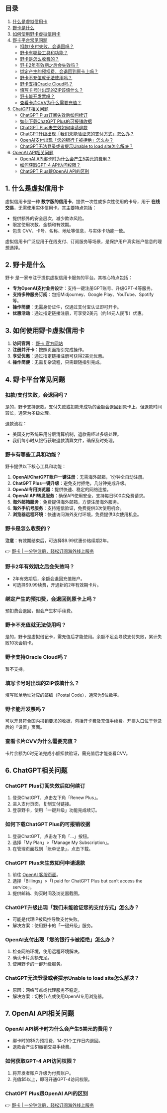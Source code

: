 ## 目录

1. [什么是虚拟信用卡](#什么是虚拟信用卡)
2. [野卡是什么](#野卡是什么)
3. [如何使用野卡虚拟信用卡](#如何使用野卡虚拟信用卡)
4. [野卡平台常见问题](#野卡平台常见问题)
   - [扣款/支付失败，会退回吗？](#扣款支付失败会退回吗)
   - [野卡有哪些工具和功能？](#野卡有哪些工具和功能)
   - [野卡是怎么收费的？](#野卡是怎么收费的)
   - [野卡2年有效期之后会失效吗？](#野卡2年有效期之后会失效吗)
   - [绑定产生的预扣费，会退回到原卡上吗？](#绑定产生的预扣费会退回到原卡上吗)
   - [野卡不充值就无法使用吗？](#野卡不充值就无法使用吗)
   - [野卡支持Oracle Cloud吗？](#野卡支持oracle-cloud吗)
   - [填写卡号时出现的ZIP该填什么？](#填写卡号时出现的zip该填什么)
   - [野卡能开发票吗？](#野卡能开发票吗)
   - [查看卡片CVV为什么需要充值？](#查看卡片cvv为什么需要充值)
5. [ChatGPT相关问题](#chatgpt相关问题)
   - [ChatGPT Plus订阅失效后如何续订](#chatgpt-plus订阅失效后如何续订)
   - [如何下载ChatGPT Plus的可报销收据](#如何下载chatgpt-plus的可报销收据)
   - [ChatGPT Plus未生效如何申请退款](#chatgpt-plus未生效如何申请退款)
   - [ChatGPT升级出现「我们未能验证您的支付方式」怎么办？](#chatgpt升级出现我们未能验证您的支付方式怎么办)
   - [OpenAI支付出现「您的银行卡被拒绝」怎么办？](#openai支付出现您的银行卡被拒绝怎么办)
   - [ChatGPT无法登录或者提示Unable to load site怎么解决？](#chatgpt无法登录或者提示unable-to-load-site怎么解决)
6. [OpenAI API相关问题](#openai-api相关问题)
   - [OpenAI API绑卡时为什么会产生5美元的费用？](#openai-api绑卡时为什么会产生5美元的费用)
   - [如何获取GPT-4 API访问权限？](#如何获取gpt-4-api访问权限)
   - [ChatGPT Plus跟OpenAI API的区别](#chatgpt-plus跟openai-api的区别)

## 1. 什么是虚拟信用卡

虚拟信用卡是一种 **数字版的信用卡**，提供一次性或多次性使用的卡号，用于 **在线交易**，无需使用实体信用卡。其主要特点包括：

- 提供额外的安全层次，减少欺诈风险。
- 限定使用次数、金额和有效期。
- 包含 CVV、卡号、名称、地址等信息，与实体卡功能一致。

虚拟信用卡广泛应用于在线支付、订阅服务等场景，是保护用户真实账户信息的理想选择。

## 2. 野卡是什么

野卡 是一家专注于提供虚拟信用卡服务的平台。其核心特点包括：

- **专为OpenAI支付业务设计**：支持一键注册GPT账号、升级GPT-4等服务。
- **支持多种服务订阅**：包括Midjourney、Google Play、YouTube、Spotify等。
- **操作简便**：无需身份证件，仅通过支付宝认证即可开卡。
- **优惠活动**：通过指定链接注册，可享受2美元（约14元人民币）优惠。

## 3. 如何使用野卡虚拟信用卡

1. **访问官网**： [野卡 官方网站](https://bit.ly/bewildcard)
2. **注册并开卡**：按照页面指引完成操作。
3. **享受优惠**：通过指定链接注册可获得2美元优惠。
4. **操作简便**：无需复杂流程，只需跟随指引完成。

## 4. 野卡平台常见问题

### 扣款/支付失败，会退回吗？

是的，野卡支持退款。支付失败或扣款未成功的金额会退回到原卡上，但退款时间较长，通常为多级处理。

退款流程：

- 美国支付系统采用分层清算机制，退款需经过多级处理。
- 我们每小时从银行获取退款清算文件，确保及时处理。

### 野卡有哪些工具和功能？

野卡提供以下核心工具和功能：

1. **OpenAI/ChatGPT账户一键注册**：无需海外邮箱，1分钟全自动注册。
2. **ChatGPT Plus一键升级**：避免支付拒绝，几分钟完成升级。
3. **OpenAI专用浏览器**：提供快速、稳定的网络连接。
4. **OpenAI API转发服务**：确保API使用安全，支持每日500次免费请求。
5. **海外邮箱服务**：免费提供海外邮箱，方便注册海外服务。
6. **海外手机号服务**：支持短信验证，免费提供3次使用机会。
7. **浏览器远程环境**：快速访问海外支付环境，免费提供3次使用机会。

### 野卡是怎么收费的？

**注意**：有效期结束后，可选择$9.99优惠价格续期2年。

👉 [野卡 | 一分钟注册，轻松订阅海外线上服务](https://bit.ly/bewildcard)

### 野卡2年有效期之后会失效吗？

- 2年有效期后，余额会退回充值账户。
- 可选择$9.99续费，开通新的2年有效期卡片。

### 绑定产生的预扣费，会退回到原卡上吗？

预扣费会退回，但会产生$1手续费。

### 野卡不充值就无法使用吗？

是的，野卡是虚拟借记卡，需充值后才能使用。余额不足会导致支付失败，累计失败10次会销卡。

### 野卡支持Oracle Cloud吗？

暂不支持。

### 填写卡号时出现的ZIP该填什么？

填写账单地址对应的邮编（Postal Code），通常为5位数字。

### 野卡能开发票吗？

可以开具符合国内报销要求的收据，包括开卡费及充值手续费。开票入口位于登录后的「设置」页面。

### 查看卡片CVV为什么需要充值？

卡片余额为0时无法完成小额扣款验证，需充值后才能查看CVV。

## 6. ChatGPT相关问题

### ChatGPT Plus订阅失效后如何续订

1. 登录ChatGPT，点击左下角「Renew Plus」。
2. 进入支付页面，复制支付链接。
3. 登录野卡，使用「一键升级」功能完成续订。

### 如何下载ChatGPT Plus的可报销收据

1. 登录ChatGPT，点击左下角「…」按钮。
2. 选择「My Plan」>「Manage My Subscription」。
3. 在管理页面找到「账单记录」，点击下载。

### ChatGPT Plus未生效如何申请退款

1. 前往 [OpenAI 客服页面](https://help.openai.com/)。
2. 选择「Billings」>「I paid for ChatGPT Plus but can’t access the service」。
3. 提供邮箱、购买时间及浏览器截图。

### ChatGPT升级出现「我们未能验证您的支付方式」怎么办？

- 可能是代理IP被风控导致支付失败。
- 解决方案：使用野卡的「一键升级」服务。

### OpenAI支付出现「您的银行卡被拒绝」怎么办？

1. 检查网络环境，使用远程环境解决。
2. 确认卡片余额充足。
3. 使用野卡的一键升级服务。

### ChatGPT无法登录或者提示Unable to load site怎么解决？

- 原因：网络节点或代理服务不稳定。
- 解决方案：切换节点或使用OpenAI专用浏览器。

## 7. OpenAI API相关问题

### OpenAI API绑卡时为什么会产生5美元的费用？

- 绑卡时的$5为预扣费，14-21个工作日内退回。
- 退款会产生$1撤销交易手续费。

### 如何获取GPT-4 API访问权限？

1. 将开发者账户升级为付费账户。
2. 充值$5以上，即可开通GPT-4访问权限。

### ChatGPT Plus跟OpenAI API的区别

👉 [野卡 | 一分钟注册，轻松订阅海外线上服务](https://bit.ly/bewildcard)